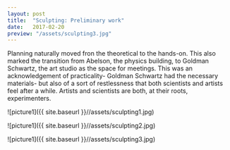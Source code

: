 ```yaml
---
layout: post
title:  "Sculpting: Preliminary work"
date:   2017-02-20
preview: "/assets/sculpting3.jpg"
---
```


Planning naturally moved fron the theoretical to the hands-on. This also marked the
transition from Abelson, the physics building, to Goldman Schwartz, the art studio as the space for meetings.
This was an acknowledgement of practicality- Goldman Schwartz had the necessary materials- but also
of a sort of restlessness that both scientists and artists feel after a while. Artists and scientists
are both, at their roots, experimenters.

![picture1]({{ site.baseurl }}//assets/sculpting1.jpg)

![picture1]({{ site.baseurl }}//assets/sculpting2.jpg)

![picture1]({{ site.baseurl }}//assets/sculpting3.jpg)
